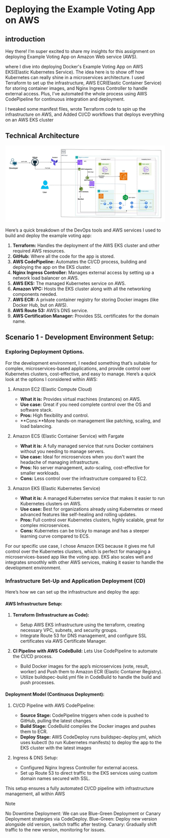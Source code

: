 # Deploying the Example Voting App on AWS

## introduction

Hey there! I’m super excited to share my insights for this assignment on deploying Example Voting App on Amazon Web service (AWS).

where I dive into deploying Docker's Example Voting App on AWS EKS(Elastic Kubernetes Service). The idea here is to show off how Kubernetes can really shine in a microservices architecture. I used Terraform to set up the infrastructure, AWS ECR(Elastic Container Service) for storing container images, and Nginx Ingress Controller to handle external access. Plus, I've automated the whole process using AWS CodePipeline for continuous integration and deployment.

I tweaked some manifest files, wrote Terraform code to spin up the infrastructure on AWS, and Added CI/CD workflows that deploys everything on an AWS EKS cluster

## Technical Architecture

![Architecture diagram](AWS-Voting-App-Architecture.jpg)

Here’s a quick breakdown of the DevOps tools and AWS services I used to build and deploy the example voting app:

1. **Terraform:** Handles the deployment of the AWS EKS cluster and other required AWS resources.
2. **GitHub:** Where all the code for the app is stored.
3. **AWS CodePipeline:** Automates the CI/CD process, building and deploying the app on the EKS cluster.
4. **Nginx Ingress Controller:** Manages external access by setting up a network load balancer on AWS.
5. **AWS EKS:** The managed Kubernetes service on AWS.
6. **Amazon VPC:** Hosts the EKS cluster along with all the networking components needed.
7. **AWS ECR:** A private container registry for storing Docker images (like Docker Hub, but on AWS).
8. **AWS Route 53:** AWS’s DNS service.
9. **AWS Certification Manager:** Provides SSL certificates for the domain name.

## Scenario 1 - Development Environment Setup:

### Exploring Deployment Options.

For the development environment, I needed something that’s suitable for complex, microservices-based applications, and provide control over Kubernetes clusters, cost-effective, and easy to manage. Here’s a quick look at the options I considered within AWS:

1. Amazon EC2 (Elastic Compute Cloud)

   - **What it is:** Provides virtual machines (instances) on AWS.
   - **Use case:** Great if you need complete control over the OS and software stack.
   - **Pros:** High flexibility and control.
   - **Cons:**More hands-on management like patching, scaling, and load balancing.

2. Amazon ECS (Elastic Container Service) with Fargate

   - **What it is:** A fully managed service that runs Docker containers without you needing to manage servers.
   - **Use case:** Ideal for microservices when you don't want the headache of managing infrastructure.
   - **Pros:** No server management, auto-scaling, cost-effective for smaller workloads.
   - **Cons:** Less control over the infrastructure compared to EC2.

3. Amazon EKS (Elastic Kubernetes Service)

   - **What it is:** A managed Kubernetes service that makes it easier to run Kubernetes clusters on AWS.
   - **Use case:** Best for organizations already using Kubernetes or rneed advanced features like self-healing and rolling updates.
   - **Pros:** Full control over Kubernetes clusters, highly scalable, great for complex microservices.
   - **Cons:** Kubernetes can be tricky to manage and has a steeper learning curve compared to ECS.

For our specific use case, I chose Amazon EKS because it gives me full control over the Kubernetes clusters, which is perfect for managing a microservices-based app like the voting app. EKS also scales well and integrates smoothly with other AWS services, making it easier to handle the development environment.

### Infrastructure Set-Up and Application Deployment (CD)

Here’s how we can set up the infrastructure and deploy the app:

#### AWS Infrastructure Setup:

1. **Terraform (Infrastructure as Code):**

   - Setup AWS EKS infrastructure using the terraform, creating necessary VPC, subnets, and security groups.
   - Integrate Route 53 for DNS management, and configure SSL certificates via AWS Certificate Manager.

2. **CI Pipeline with AWS CodeBuild:**
   Lets Use CodePipeline to automate the CI/CD process.

   - Build Docker images for the app’s microservices (vote, result, worker) and Push them to Amazon ECR (Elastic Container Registry).
   - Utilize buildspec-build.yml file in CodeBuild to handle the build and push processes.

#### Deployment Model (Continuous Deployment):

1. CI/CD Pipeline with AWS CodePipeline:

   - **Source Stage:** CodePipeline triggers when code is pushed to GitHub, pulling the latest changes.
   - **Build Stage:** CodeBuild compiles the Docker images and pushes them to ECR.
   - **Deploy Stage:** AWS CodeDeploy runs buildspec-deploy.yml, which uses kubectl
     (to run Kubernetes manifests) to deploy the app to the EKS cluster with the latest images

2. Ingress & DNS Setup:

   - Configured Nginx Ingress Controller for external access.
   - Set up Route 53 to direct traffic to the EKS services using custom domain names secured with SSL.

This setup ensures a fully automated CI/CD pipeline with infrastructure management, all within AWS

> [!NOTE]
> No Downtime Deployment:
> We can use Blue-Green Deployment or Canary Deployment strategies via CodeDeploy.
> Blue-Green: Deploy new version alongside old version, switch traffic after testing.
> Canary: Gradually shift traffic to the new version, monitoring for issues.
